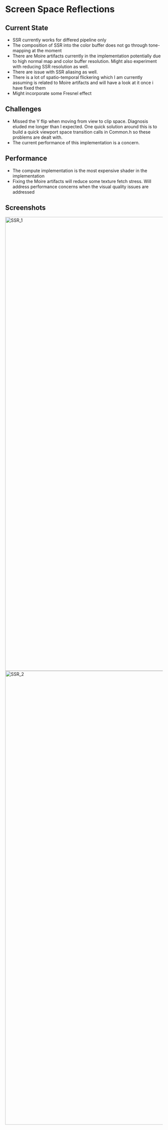 # Screen Space Reflections
## Current State
* SSR currently works for differed pipeline only
* The composition of SSR into the color buffer does not go through tone-mapping at the moment
* There are Moire artifacts currently in the implementation potentially due to high normal map and color buffer resolution. Might also experiment with reducing SSR resolution as well.
* There are issue with SSR aliasing as well. 
* There is a lot of spatio-temporal flickering which I am currently assuming is related to Moire artifacts and will have a look at it once i have fixed them
* Might incorporate some Fresnel effect

## Challenges
* Missed the Y flip when moving from view to clip space. Diagnosis eluded me longer than I expected. One quick solution around this is to build a quick viewport space transition calls in Common.h so these problems are dealt with.
* The current performance of this implementation is a concern.

## Performance 
* The compute implementation is the most expensive shader in the implementation
* Fixing the Moire artifacts will reduce some texture fetch stress. Will address performance concerns when the visual quality issues are addressed

## Screenshots
<img width="1444" alt="SSR_1" src="https://github.com/kapvipoor/VFrame/blob/screen_space_reflections/notes/assets/SSR_1.PNG">
<img width="1444" alt="SSR_2" srch="https://github.com/kapvipoor/VFrame/blob/screen_space_reflections/notes/assets/SSR_2.PNG">
